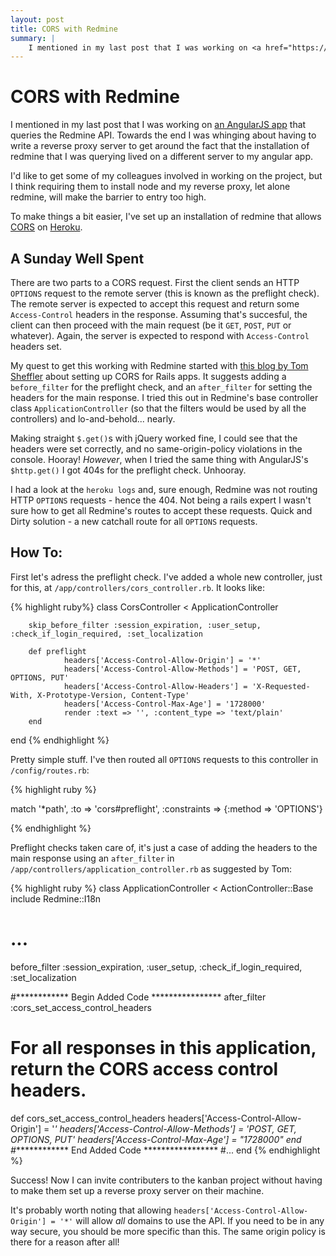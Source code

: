 ```yaml
---
layout: post
title: CORS with Redmine
summary: |
    I mentioned in my last post that I was working on <a href="https://github.com/richardTowers/kanbanter">an AngularJS app</a> that queries the Redmine API. In this post I talk about how I worked around the same-origin policy using CORS so that my colleagues could get involved in development without having to mess with scary servers and such.
---
```


CORS with Redmine
================

I mentioned in my last post that I was working on [an AngularJS app][1] that queries the Redmine API. Towards the end I was whinging about having to write a reverse proxy server to get around the fact that the installation of redmine that I was querying lived on a different server to my angular app.

I'd like to get some of my colleagues involved in working on the project, but I think requiring them to install node and my reverse proxy, let alone redmine, will make the barrier to entry too high.

To make things a bit easier, I've set up an installation of redmine that allows [CORS][2] on [Heroku][3].

A Sunday Well Spent
----------------

There are two parts to a CORS request. First the client sends an HTTP `OPTIONS` request to the remote server (this is known as the preflight check). The remote server is expected to accept this request and return some `Access-Control` headers in the response. Assuming that's succesful, the client can then proceed with the main request (be it `GET`, `POST`, `PUT` or whatever). Again, the server is expected to respond with `Access-Control` headers set.

My quest to get this working with Redmine started with [this blog by Tom Sheffler][4] about setting up CORS for Rails apps. It suggests adding a `before_filter` for the preflight check, and an `after_filter` for setting the headers for the main response. I tried this out in Redmine's base controller class `ApplicationController` (so that the filters would be used by all the controllers) and lo-and-behold... nearly.

Making straight `$.get()`s with jQuery worked fine, I could see that the headers were set correctly, and no same-origin-policy violations in the console. Hooray! *However*, when I tried the same thing with AngularJS's `$http.get()` I got 404s for the preflight check. Unhooray.

I had a look at the `heroku logs` and, sure enough, Redmine was not routing HTTP `OPTIONS` requests - hence the 404. Not being a rails expert I wasn't sure how to get all Redmine's routes to accept these requests. Quick and Dirty solution - a new catchall route for all `OPTIONS` requests.

How To:
---------------

First let's adress the preflight check. I've added a whole new controller, just for this, at `/app/controllers/cors_controller.rb`. It looks like:

{% highlight ruby%}
class CorsController < ApplicationController

        skip_before_filter :session_expiration, :user_setup, :check_if_login_required, :set_localization

        def preflight
                headers['Access-Control-Allow-Origin'] = '*'
                headers['Access-Control-Allow-Methods'] = 'POST, GET, OPTIONS, PUT'
                headers['Access-Control-Allow-Headers'] = 'X-Requested-With, X-Prototype-Version, Content-Type'
                headers['Access-Control-Max-Age'] = '1728000'
                render :text => '', :content_type => 'text/plain'
        end

end
{% endhighlight %}

Pretty simple stuff. I've then routed all `OPTIONS` requests to this controller in `/config/routes.rb`:

{% highlight ruby %}

match '*path', :to => 'cors#preflight', :constraints => {:method => 'OPTIONS'}

{% endhighlight %}

Preflight checks taken care of, it's just a case of adding the headers to the main response using an `after_filter` in `/app/controllers/application_controller.rb` as suggested by Tom:

{% highlight ruby %}
class ApplicationController < ActionController::Base
  include Redmine::I18n
  # ...
  before_filter :session_expiration, :user_setup, :check_if_login_required, :set_localization

  #************ Begin Added Code ****************
  after_filter :cors_set_access_control_headers

  # For all responses in this application, return the CORS access control headers.

  def cors_set_access_control_headers
    headers['Access-Control-Allow-Origin'] = '*'
    headers['Access-Control-Allow-Methods'] = 'POST, GET, OPTIONS, PUT'
    headers['Access-Control-Max-Age'] = "1728000"
  end
  #************* End Added Code *****************
  #...
end
{% endhighlight %}

Success! Now I can invite contributers to the kanban project without having to make them set up a reverse proxy server on their machine.

It's probably worth noting that allowing `headers['Access-Control-Allow-Origin'] = '*'` will allow *all* domains to use the API. If you need to be in any way secure, you should be more specific than this. The same origin policy is there for a reason after all!

[1]:https://github.com/richardTowers/kanbanter
[2]:http://en.wikipedia.org/wiki/Cross-origin_resource_sharing
[3]:http://www.heroku.com/
[4]:http://www.tsheffler.com/blog/?p=428